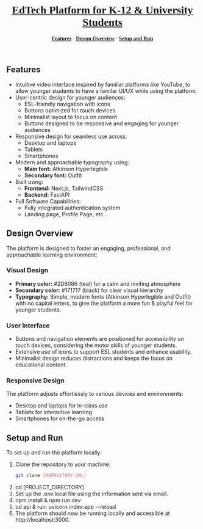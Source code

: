 <a href="">
  <h1 align="center" style="font-family: 'Atkinson Hyperlegible'; color: #171717;">EdTech Platform for K-12 & University Students</h1>
</a>

<p align="center" style="font-family: 'Outfit';">
  <a href="#features"><strong>Features</strong></a> ·
  <a href="#design-overview"><strong>Design Overview</strong></a> ·
  <a href="#setup-and-run"><strong>Setup and Run</strong></a>
</p>
<br/>

## Features

- Intuitive video interface inspired by familiar platforms like YouTube, to allow younger students to have a familar UI/UX while using the platform.
- User-centric design for younger audiences:
  - ESL-friendly navigation with icons
  - Buttons optimized for touch devices
  - Minimalist layout to focus on content
  - Buttons designed to be responsive and engaging for younger audiences
- Responsive design for seamless use across:
  - Desktop and laptops
  - Tablets
  - Smartphones
- Modern and approachable typography using:
  - **Main font:** Atkinson Hyperlegible
  - **Secondary font:** Outfit
- Built using:
  - **Frontend:** Next.js, TailwindCSS
  - **Backend:** FastAPI
- Full Software Capabilities:
  - Fully integrated authentication system
  - Landing page, Profile Page, etc.

## Design Overview

The platform is designed to foster an engaging, professional, and approachable learning environment:

### Visual Design

- **Primary color:** #2D8086 (teal) for a calm and inviting atmosphere
- **Secondary color:** #171717 (black) for clear visual hierarchy
- **Typography:** Simple, modern fonts (Atkinson Hyperlegible and Outfit) with no capital letters, to give the platform a more fun & playful feel for younger students.

### User Interface

- Buttons and navigation elements are positioned for accessibility on touch devices, considering the motor skills of younger students.
- Extensive use of icons to support ESL students and enhance usability.
- Minimalist design reduces distractions and keeps the focus on educational content.

### Responsive Design

The platform adjusts effortlessly to various devices and environments:

- Desktop and laptops for in-class use
- Tablets for interactive learning
- Smartphones for on-the-go access

## Setup and Run

To set up and run the platform locally:

1. Clone the repository to your machine:
   ```bash
   git clone [REPOSITORY_URL]
   ```
2. cd [PROJECT_DIRECTORY]
3. Set up the .env.local file using the information sent via email.
4. npm install & npm run dev
5. cd api & run: uvicorn index:app --reload
6. The platform should now be running locally and accessible at http://localhost:3000.
